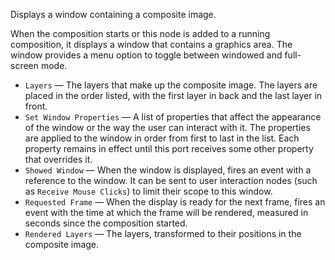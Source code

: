 Displays a window containing a composite image. 

When the composition starts or this node is added to a running composition, it displays a window that contains a graphics area. The window provides a menu option to toggle between windowed and full-screen mode.

   - `Layers` — The layers that make up the composite image. The layers are placed in the order listed, with the first layer in back and the last layer in front. 
   - `Set Window Properties` — A list of properties that affect the appearance of the window or the way the user can interact with it. The properties are applied to the window in order from first to last in the list. Each property remains in effect until this port receives some other property that overrides it. 
   - `Showed Window` — When the window is displayed, fires an event with a reference to the window. It can be sent to user interaction nodes (such as `Receive Mouse Clicks`) to limit their scope to this window. 
   - `Requested Frame` — When the display is ready for the next frame, fires an event with the time at which the frame will be rendered, measured in seconds since the composition started.
   - `Rendered Layers` — The layers, transformed to their positions in the composite image. 
